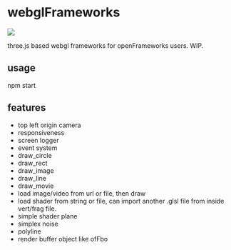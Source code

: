 # webglFrameworks #

<img src="src/app/data/img/scrn.gif">

three.js based webgl frameworks for openFrameworks users. WIP.

## usage ##
npm start

## features ##
* top left origin camera
* responsiveness
* screen logger
* event system
* draw_circle
* draw_rect
* draw_image
* draw_line
* draw_movie
* load image/video from url or file, then draw
* load shader from string or file, can import another .glsl file from inside vert/frag file.
* simple shader plane
* simplex noise
* polyline
* render buffer object like ofFbo